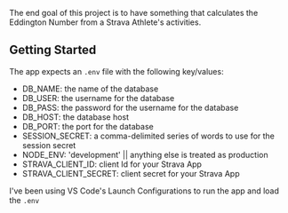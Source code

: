 The end goal of this project is to have something that calculates the Eddington Number from a Strava Athlete's activities.

## Getting Started
The app expects an `.env` file with the following key/values:
- DB_NAME: the name of the database
- DB_USER: the username for the database
- DB_PASS: the password for the username for the database
- DB_HOST: the database host
- DB_PORT: the port for the database
- SESSION_SECRET: a comma-delimited series of words to use for the session secret
- NODE_ENV: 'development' || anything else is treated as production
- STRAVA_CLIENT_ID: client Id for your Strava App
- STRAVA_CLIENT_SECRET: client secret for your Strava App

I've been using VS Code's Launch Configurations to run the app and load the `.env`
